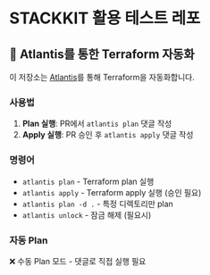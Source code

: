 # STACKKIT 활용 테스트 레포 
## 🤖 Atlantis를 통한 Terraform 자동화

이 저장소는 [Atlantis](http://prod-atlantis-alb-955214135.ap-northeast-2.elb.amazonaws.com)를 통해 Terraform을 자동화합니다.

### 사용법

1. **Plan 실행**: PR에서 `atlantis plan` 댓글 작성
2. **Apply 실행**: PR 승인 후 `atlantis apply` 댓글 작성

### 명령어

- `atlantis plan` - Terraform plan 실행
- `atlantis apply` - Terraform apply 실행 (승인 필요)
- `atlantis plan -d .` - 특정 디렉토리만 plan
- `atlantis unlock` - 잠금 해제 (필요시)

### 자동 Plan

❌ 수동 Plan 모드 - 댓글로 직접 실행 필요

